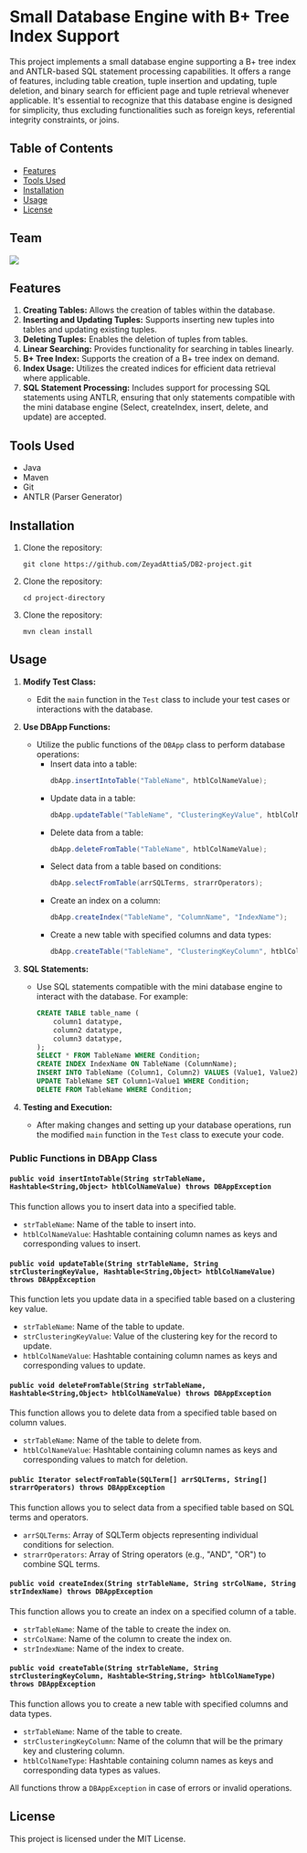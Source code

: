 # Small Database Engine with B+ Tree Index Support

This project implements a small database engine supporting a B+ tree index and ANTLR-based SQL statement processing capabilities. It offers a range of features, including table creation, tuple insertion and updating, tuple deletion, and binary search for efficient page and tuple retrieval whenever applicable. It's essential to recognize that this database engine is designed for simplicity, thus excluding functionalities such as foreign keys, referential integrity constraints, or joins.

## Table of Contents


- [Features](#features)
- [Tools Used](#tools-used)
- [Installation](#installation)
- [Usage](#usage)
- [License](#license)

## Team
<a href="https://github.com/ZeyadAttia5/DB2-project/graphs/contributors">
  <img src="https://contrib.rocks/image?repo=ZeyadAttia5/DB2-project" />
</a>

[//]: # (Made with [contrib.rocks]&#40;https://contrib.rocks&#41;.)

[//]: # (1. [Jana Saad]&#40;https://github.com/janasaad7&#41;)

[//]: # (2. [Moaaz]&#40;https://github.com/Moaaz101&#41;)

[//]: # (3. [Nabila Shrief]&#40;https://github.com/nabilasherif&#41;)

[//]: # (4. [Salma Rashad]&#40;https://github.com/salmarashad&#41;)

[//]: # (5. [Yahya Alazhary]&#40;https://github.com/YahyaAlAzhary&#41;)

[//]: # (6. [Zeyad Attia]&#40;https://github.com/ZeyadAttia5&#41;)


## Features

1. **Creating Tables:** Allows the creation of tables within the database.
2. **Inserting and Updating Tuples:** Supports inserting new tuples into tables and updating existing tuples.
3. **Deleting Tuples:** Enables the deletion of tuples from tables.
4. **Linear Searching:** Provides functionality for searching in tables linearly.
5. **B+ Tree Index:** Supports the creation of a B+ tree index on demand.
6. **Index Usage:** Utilizes the created indices for efficient data retrieval where applicable.
7. **SQL Statement Processing:** Includes support for processing SQL statements using ANTLR, ensuring that only statements compatible with the mini database engine (Select, createIndex, insert, delete, and update) are accepted.

## Tools Used

- Java
- Maven
- Git
- ANTLR (Parser Generator)


## Installation

1. Clone the repository:
   ```shell
   git clone https://github.com/ZeyadAttia5/DB2-project.git
   ```
2. Clone the repository:
   ```shell
   cd project-directory
   ```
3. Clone the repository:
   ```shell
   mvn clean install
   ```

## Usage

1. **Modify Test Class:**
   - Edit the `main` function in the `Test` class to include your test cases or interactions with the database.

2. **Use DBApp Functions:**
   - Utilize the public functions of the `DBApp` class to perform database operations:
      - Insert data into a table:
        ```java
        dbApp.insertIntoTable("TableName", htblColNameValue);
        ```
      - Update data in a table:
        ```java
        dbApp.updateTable("TableName", "ClusteringKeyValue", htblColNameValue);
        ```
      - Delete data from a table:
        ```java
        dbApp.deleteFromTable("TableName", htblColNameValue);
        ```
      - Select data from a table based on conditions:
        ```java
        dbApp.selectFromTable(arrSQLTerms, strarrOperators);
        ```
      - Create an index on a column:
        ```java
        dbApp.createIndex("TableName", "ColumnName", "IndexName");
        ```
      - Create a new table with specified columns and data types:
        ```java
        dbApp.createTable("TableName", "ClusteringKeyColumn", htblColNameType);
        ```

3. **SQL Statements:**
   - Use SQL statements compatible with the mini database engine to interact with the database. For example:
     ```sql
     CREATE TABLE table_name (
         column1 datatype,
         column2 datatype,
         column3 datatype,
     );
     SELECT * FROM TableName WHERE Condition;
     CREATE INDEX IndexName ON TableName (ColumnName);
     INSERT INTO TableName (Column1, Column2) VALUES (Value1, Value2);
     UPDATE TableName SET Column1=Value1 WHERE Condition;
     DELETE FROM TableName WHERE Condition;
     ```

4. **Testing and Execution:**
   - After making changes and setting up your database operations, run the modified `main` function in the `Test` class to execute your code.

### Public Functions in DBApp Class

#### `public void insertIntoTable(String strTableName, Hashtable<String,Object> htblColNameValue) throws DBAppException`

This function allows you to insert data into a specified table.

- `strTableName`: Name of the table to insert into.
- `htblColNameValue`: Hashtable containing column names as keys and corresponding values to insert.

#### `public void updateTable(String strTableName, String strClusteringKeyValue, Hashtable<String,Object> htblColNameValue) throws DBAppException`

This function lets you update data in a specified table based on a clustering key value.

- `strTableName`: Name of the table to update.
- `strClusteringKeyValue`: Value of the clustering key for the record to update.
- `htblColNameValue`: Hashtable containing column names as keys and corresponding values to update.

#### `public void deleteFromTable(String strTableName, Hashtable<String,Object> htblColNameValue) throws DBAppException`

This function allows you to delete data from a specified table based on column values.

- `strTableName`: Name of the table to delete from.
- `htblColNameValue`: Hashtable containing column names as keys and corresponding values to match for deletion.

#### `public Iterator selectFromTable(SQLTerm[] arrSQLTerms, String[] strarrOperators) throws DBAppException`

This function allows you to select data from a specified table based on SQL terms and operators.

- `arrSQLTerms`: Array of SQLTerm objects representing individual conditions for selection.
- `strarrOperators`: Array of String operators (e.g., "AND", "OR") to combine SQL terms.

#### `public void createIndex(String strTableName, String strColName, String strIndexName) throws DBAppException`

This function allows you to create an index on a specified column of a table.

- `strTableName`: Name of the table to create the index on.
- `strColName`: Name of the column to create the index on.
- `strIndexName`: Name of the index to create.

#### `public void createTable(String strTableName, String strClusteringKeyColumn, Hashtable<String,String> htblColNameType) throws DBAppException`

This function allows you to create a new table with specified columns and data types.

- `strTableName`: Name of the table to create.
- `strClusteringKeyColumn`: Name of the column that will be the primary key and clustering column.
- `htblColNameType`: Hashtable containing column names as keys and corresponding data types as values.


All functions throw a `DBAppException` in case of errors or invalid operations.

## License
This project is licensed under the MIT License.
